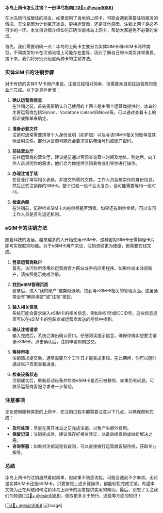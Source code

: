 **冰岛上网卡怎么注销？一份详尽指南[[TG💪+ @esim1088](https://t.me/s/esim1088)]**

在冰岛旅行或居住的朋友，如果使用了当地的上网卡，可能会遇到需要注销服务的情况。无论是因为计划离开冰岛、更换运营商，还是其他原因，注销上网卡是必不可少的一环。本文将详细介绍如何正确注销冰岛上网卡，帮助大家避免不必要的麻烦。

首先，我们需要明确一点：冰岛的上网卡主要分为实体SIM卡和eSIM卡两种类型。不同类型的卡在注销流程上可能存在差异，因此了解自己的卡类型非常重要。接下来，我们将分别介绍这两种卡的注销方法。

### 实体SIM卡的注销步骤

对于传统的实体SIM卡用户来说，注销过程相对简单，但需要亲自前往运营商的营业厅完成。以下是具体步骤：

1. **确认运营商信息**  
   在注销之前，首先需要确认自己使用的上网卡是由哪个运营商提供的。冰岛的主要运营商包括Siminn、Vodafone Iceland和Nova等。可以通过查看卡上的标识或账单来确定。

2. **准备必要文件**  
   注销时通常需要携带个人身份证明（如护照）以及与该SIM卡相关的账单或其他证明文件。部分运营商可能还会要求提供电话号码或账户密码。

3. **前往营业厅**  
   前往运营商的营业厅，建议提前通过官网查询营业时间及地址。到达后，向工作人员说明你的需求，他们会为你提供注销表格或引导你进行操作。

4. **办理注销手续**  
   在营业厅填写相关表格，并提交所需的文件。工作人员会核实你的身份信息，然后正式注销你的SIM卡。整个过程一般不会太复杂，但可能需要等待一段时间。

5. **检查余额**  
   在注销前，记得检查SIM卡内的余额是否清零。如果还有剩余金额，可以询问工作人员是否有退还机制。

### eSIM卡的注销方法

随着科技的发展，越来越多的人开始使用eSIM卡，这种虚拟SIM卡无需物理卡片即可实现联网功能。对于eSIM卡用户来说，注销流程更为便捷，但需要在线完成。

1. **登录运营商账户**  
   首先，访问你所使用的运营商官方网站或手机应用程序。如果你尚未注册账户，请按照提示完成注册。

2. **找到eSIM管理页面**  
   登录后，进入“我的账户”或类似选项，找到与eSIM卡相关的管理页面。这里通常会有“解除绑定”或“注销”按钮。

3. **输入相关信息**  
   系统可能会要求输入eSIM卡的相关信息，例如IMSI号或ICCID号。这些信息通常可以在eSIM卡的包装盒或运营商发送的短信中找到。

4. **确认注销请求**  
   输入完成后，系统会弹出确认窗口。仔细阅读提示信息，确保你确实想要注销该eSIM卡。点击确认后，注销申请即刻提交。

5. **等待审核**  
   注销请求提交后，通常需要几个工作日才能完成审核。在此期间，你可以随时通过账户页面查看进度。

6. **检查设备状态**  
   注销成功后，重新启动设备并检查eSIM卡是否已被移除。如果仍有问题，可联系运营商客服寻求进一步帮助。

### 注意事项

无论使用哪种类型的上网卡，在注销过程中都需要注意以下几点，以确保顺利完成：

- **及时处理**：尽量在离开冰岛之前完成注销，以免产生额外费用。
- **保留记录**：注销完成后，建议保存好相关凭证，以备后续查询或纠纷解决之需。
- **咨询客服**：如果对注销流程有疑问，可以直接拨打运营商客服热线，获取专业指导。

### 总结

冰岛上网卡的注销虽然看似简单，但如果不熟悉流程，可能会遇到不少麻烦。无论是实体SIM卡还是eSIM卡，只要按照上述步骤操作，都能轻松完成注销。希望本文能为正在纠结如何注销冰岛上网卡的朋友提供实用的帮助。最后，别忘了关注我们的频道[[TG💪+ @esim1088](https://t.me/s/esim1088)]，获取更多关于旅行、通信等方面的知识！

[[TG💪+ @esim1088](https://t.me/s/esim1088) ![Image](https://i.postimg.cc/4NQfJmqS/Snipaste-2025-05-13-00-14-12.png)]